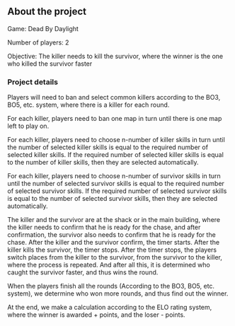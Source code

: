 ## About the project

Game: Dead By Daylight

Number of players: 2

Objective: The killer needs to kill the survivor, where the winner is the one who killed the survivor faster

### Project details

Players will need to ban and select common killers according to the BO3, BO5, etc. system, where there is a killer for each round.

For each killer, players need to ban one map in turn until there is one map left to play on.

For each killer, players need to choose n-number of killer skills in turn until the number of selected killer skills is equal to the required number of selected killer skills. If the required number of selected killer skills is equal to the number of killer skills, then they are selected automatically.

For each killer, players need to choose n-number of survivor skills in turn until the number of selected survivor skills is equal to the required number of selected survivor skills. If the required number of selected survivor skills is equal to the number of selected survivor skills, then they are selected automatically.

The killer and the survivor are at the shack or in the main building, where the killer needs to confirm that he is ready for the chase, and after confirmation, the survivor also needs to confirm that he is ready for the chase. After the killer and the survivor confirm, the timer starts. After the killer kills the survivor, the timer stops. After the timer stops, the players switch places from the killer to the survivor, from the survivor to the killer, where the process is repeated. And after all this, it is determined who caught the survivor faster, and thus wins the round.

When the players finish all the rounds (According to the BO3, BO5, etc. system), we determine who won more rounds, and thus find out the winner.

At the end, we make a calculation according to the ELO rating system, where the winner is awarded + points, and the loser - points.